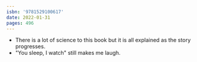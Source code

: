 ```yaml
---
isbn: '9781529100617'
date: 2022-01-31
pages: 496
---
```


- There is a lot of science to this book but it is all explained as the story progresses.
- "You sleep, I watch" still makes me laugh.
